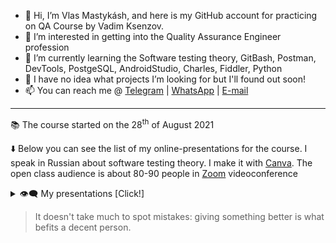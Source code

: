 - 👋 Hi, I’m Vlas Mastykásh, and here is my GitHub account for practicing on QA Course by Vadim Ksenzov.
- 👀 I’m interested in getting into the Quality Assurance Engineer profession
- 🌱 I’m currently learning the Software testing theory, GitBash, Postman, DevTools, PostgeSQL, AndroidStudio, Charles, Fiddler, Python
- 💞️ I have no idea what projects I’m looking for but I'll found out soon!
- 📫 You can reach me @ [Telegram](https://t.me/v_las) | [WhatsApp](https://wa.me/79136198392) | [E-mail](mailto:mastykash.vlas@gmail.com)
<!---
v-las/v-las is a ✨ special ✨ repository because its `README.md` (this file) appears on your GitHub profile.
You can click the Preview link to take a look at your cringes.
--->
---
📚 The course started on the 28<sup>th</sup> of August 2021

⬇️ Below you can see the list of my online-presentations for the course. I speak in Russian about software testing theory. I make it with [Canva](https://www.canva.com/). The open class audience is about 80-90 people in [Zoom](https://zoom.us/) videoconference
<details>
	<summary>👁️‍🗨️ My presentations [Click!]</summary>

<!---
[Watch video (YouTube)](https://youtu.be/~) | [View .pdf (GitHub)][~_blb] | [Download .pdf (GitHub)][~_raw]
---
<a href="https://youtu.be/~"><img src="https://img.youtube.com/vi/~/maxresdefault.jpg" alt="Presentation" style="width:70%;height:70%;"></a>

---
--->
[Watch video (YouTube)](https://youtu.be/HSlY1ryZIqQ) | [View .pdf (GitHub)][04_blb] | [Download .pdf (GitHub)][04_raw]
---
<a href="https://youtu.be/HSlY1ryZIqQ"><img src="https://img.youtube.com/vi/HSlY1ryZIqQ/maxresdefault.jpg" alt="Presentation" style="width:70%;height:70%;"></a>

---
[Watch video (YouTube)](https://youtu.be/d-oARrPWlhk) | [View .pdf (GitHub)][03_blb] | [Download .pdf (GitHub)][03_raw]
---
<a href="https://youtu.be/d-oARrPWlhk"><img src="https://img.youtube.com/vi/d-oARrPWlhk/maxresdefault.jpg" alt="Presentation" style="width:70%;height:70%;"></a>

---
[Watch video (YouTube)](https://youtu.be/9rS_QANhGXQ) | [View .pdf (GitHub)][02_blb] | [Download .pdf (GitHub)][02_raw]
---
<a href="https://youtu.be/9rS_QANhGXQ"><img src="https://img.youtube.com/vi/9rS_QANhGXQ/maxresdefault.jpg" alt="Presentation" style="width:70%;height:70%;"></a>

---
[Watch video (YouTube)](https://youtu.be/P_t3Dbd9S-o) | [View .pdf (GitHub)][01_blb] | [Download .pdf (GitHub)][01_raw]
---
<a href="https://youtu.be/P_t3Dbd9S-o"><img src="https://img.youtube.com/vi/P_t3Dbd9S-o/maxresdefault.jpg" alt="Presentation" style="width:70%;height:70%;"></a>

</details>

> It doesn't take much to spot mistakes: giving something better is what befits a decent person.

[01_blb]: <https://github.com/v-las/pdf-presentations/blob/main/vlas_pres_01.pdf>
[01_raw]: <https://github.com/v-las/pdf-presentations/raw/main/vlas_pres_01.pdf>
[02_blb]: <https://github.com/v-las/pdf-presentations/blob/main/vlas_pres_02.pdf>
[02_raw]: <https://github.com/v-las/pdf-presentations/raw/main/vlas_pres_02.pdf>
[03_blb]: <https://github.com/v-las/pdf-presentations/blob/main/vlas_pres_03.pdf>
[03_raw]: <https://github.com/v-las/pdf-presentations/raw/main/vlas_pres_03.pdf>
[04_blb]: <https://github.com/v-las/pdf-presentations/blob/main/vlas_pres_04.pdf>
[04_raw]: <https://github.com/v-las/pdf-presentations/raw/main/vlas_pres_04.pdf>

<!---
🌟⭐️✨
--->
